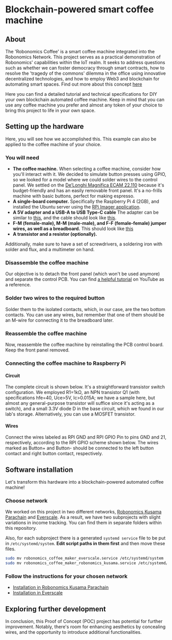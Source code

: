 # Blockchain-powered smart coffee machine

## About
The 'Robonomics Coffee' is a smart coffee machine integrated into the Robonomics Network. This project serves as a practical demonstration of Robonomics' capabilities within the IoT realm. It seeks to address questions such as whether we can foster democracy through smart contracts, how to resolve the 'tragedy of the commons' dilemma in the office using innovative decentralized technologies, and how to employ Web3 and blockchain for automating smart spaces. Find out more about this concept [here](https://robonomics.network/cases/blockchain-coffee-machine/)

Here you can find a detailed tutorial and technical specifications for DIY your own blockchain automated coffee machine. Keep in mind that you can use any coffee machine you prefer and almost any token of your choice to bring this project to life in your own space.

## Setting up the hardware

Here, you will see how we accomplished this. This example can also be applied to the coffee machine of your choice.

### You will need
- **The coffee machine.** When selecting a coffee machine, consider how you'll interact with it.  We decided to simulate button presses using GPIO, so we looked for a model where we could solder wires to the control panel. We settled on the [De’Longhi Magnifica ECAM 22.110](https://www.delonghi.com/en/ecam22-110-sb-magnifica-s-automatic-coffee-maker/p/ECAM22.110.SB) because it's budget-friendly and has an easily removable front panel. It's a no-frills machine with basic buttons, perfect for making espresso.
- **A single-board computer.** Specifically the Raspberry Pi 4 (2GB), and installed the Ubuntu server using the [RPi Imager application](https://www.raspberrypi.com/software/).
- **A 5V adapter and a USB-A to USB Type-C cable** The adapter can be similar to [this](https://www.amazon.com/Charger-FOBSUNLAND-Universal-Adapter-S6-Note/dp/B073Q1N8FL), and the cable should look like [this](https://www.amazon.com/Charger-Braided-Charging-Compatible-Samsung/dp/B0794M53HQ).
- **F-M (female-male), M-M (male-male), and F-F (female-female) jumper wires, as well as a breadboard.** This should look like [this](https://www.amazon.com/Standard-Jumper-Solderless-Prototype-Breadboard/dp/B07H7V1X7Y)
- **A transistor and a resistor (optionally).**

Additionally, make sure to have a set of screwdrivers, a soldering iron with solder and flux, and a multimeter on hand.

### Disassemble the coffee machine

Our objective is to detach the front panel (which won't be used anymore) and separate the control PCB. You can find [a helpful tutorial](https://youtu.be/7Y5NCePD0PM?feature=shared) on YouTube as a reference.

### Solder two wires to the required button

Solder them to the isolated contacts, which, in our case, are the two bottom contacts. You can use any wires, but remember that one of them should be an M-wire for connecting it to the breadboard later.

### Reassemble the coffee machine
Now, reassemble the coffee machine by reinstalling the PCB control board. Keep the front panel removed.

### Connecting the coffee machine to Raspberry Pi

#### Circuit

The complete circuit is shown below. It's a straightforward transistor switch configuration. We employed R1=1kΩ, an NPN transistor Q1 (with specifications hfe=40, Uce>5V, Ic>0.015A; we have a sample here, but almost any general-purpose transistor will suffice since it's acting as a switch), and a small 3.3V diode D in the base circuit, which we found in our lab's storage. Alternatively, you can use a MOSFET transistor.

#### Wires

Connect the wires labeled as RPI GND and RPI GPIO Pin to pins GND and 21, respectively, according to the RPI GPIO scheme shown below. The wires marked as Button+ and Button- should be connected to the left button contact and right button contact, respectively.

## Software installation

Let's transform this hardware into a blockchain-powered automated coffee machine!

### Choose network

We worked on this project in two different networks, [Robonomics Kusama Parachain](https://polkadot.js.org/apps/?rpc=wss%3A%2F%2Fkusama.rpc.robonomics.network%2F#/explorer)  and [Everscale](https://net.ever.live/). As a result, we have two subprojects with slight variations in income tracking. You can find them in separate folders within this repository.

Also, for each subproject there is a generated `systemd service` file to be put in `/etc/systemd/system`.
**Edit script paths in them first** and then move these files.

```bash
sudo mv robonomics_coffee_maker_everscale.service /etc/systemd/system
sudo mv robonomics_coffee_maker_robonomics_kusama.service /etc/systemd/system
```

### Follow the instructions for your chosen network

- [Installation in Robonomics Kusama Parachain](https://github.com/Multi-Agent-io/robonomics-coffee-maker/tree/master/robonomics-kusama)
- [Installation in Everscale](https://github.com/Multi-Agent-io/robonomics-coffee-maker/tree/master/everscale)

## Exploring further development

In conclusion, this Proof of Concept (POC) project has potential for further improvement. Notably, there's room for enhancing aesthetics by concealing wires, and the opportunity to introduce additional functionalities.
